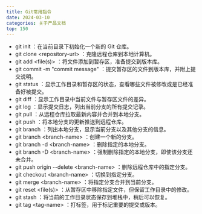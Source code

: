 ```yaml
---
title: Git常用指令
date: 2024-03-10
categories: 关于产品文档
top: 150
---
```


-  git init ：在当前目录下初始化一个新的 Git 仓库。
-  git clone \<repository-url> ：克隆远程仓库到本地计算机。
-  git add \<file(s)> ：将文件添加到暂存区，准备提交到版本库。
-  git commit -m "commit message" ：提交暂存区的文件到版本库，并附上提交说明。
-  git status ：显示工作目录和暂存区的状态，查看哪些文件被修改或是已经准备好被提交。
-  git diff ：显示工作目录中当前文件与暂存区文件的差异。
-  git log ：显示提交日志，列出当前分支的所有提交记录。
-  git pull ：从远程仓库拉取最新内容并合并到本地分支。
-  git push ：将本地分支的更新推送到远程仓库。
-  git branch ：列出本地分支，显示当前分支以及其他分支的信息。
-  git branch \<branch-name> ：创建一个新的分支。
-  git branch -d \<branch-name> ：删除指定的本地分支。
-  git branch -D \<branch-name> ：强制删除指定的本地分支，即使该分支还未合并。
-  git push origin --delete \<branch-name> ：删除远程仓库中的指定分支。
-  git checkout \<branch-name> ：切换到指定分支。
-  git merge \<branch-name> ：将指定分支合并到当前分支。
-  git reset \<file(s)> ：从暂存区中移除指定文件，但保留工作目录中的修改。
-  git stash ：将当前的工作目录状态保存到堆栈中，稍后可以恢复。
-  git tag \<tag-name> ：打标签，用于标记重要的提交或版本。
